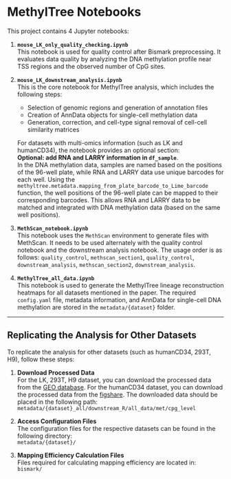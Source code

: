 # MethylTree Notebooks

This project contains 4 Jupyter notebooks:

1. **`mouse_LK_only_quality_checking.ipynb`**  
   This notebook is used for quality control after Bismark preprocessing. It evaluates data quality by analyzing the DNA methylation profile near TSS regions and the observed number of CpG sites.

2. **`mouse_LK_downstream_analysis.ipynb`**  
   This is the core notebook for MethylTree analysis, which includes the following steps:
   
   - Selection of genomic regions and generation of annotation files
   - Creation of AnnData objects for single-cell methylation data
   - Generation, correction, and cell-type signal removal of cell-cell similarity matrices

   For datasets with multi-omics information (such as LK and humanCD34), the notebook provides an optional section:  
   **Optional: add RNA and LARRY information in `df_sample`**.  
   In the DNA methylation data, samples are named based on the positions of the 96-well plate, while RNA and LARRY data use unique barcodes for each well. Using the `methyltree.metadata.mapping_from_plate_barcode_to_Lime_barcode` function, the well positions of the 96-well plate can be mapped to their corresponding barcodes. This allows RNA and LARRY data to be matched and integrated with DNA methylation data (based on the same well positions).

3. **`MethScan_notebook.ipynb`**  
   This notebook uses the `MethScan` environment to generate files with MethScan. It needs to be used alternately with the quality control notebook and the downstream analysis notebook. The usage order is as follows: `quality_control`, `methscan_section1`, `quality_control`, `downstream_analysis`, `methscan_section2`, `downstream_analysis`.
   
4. **`MethylTree_all_data.ipynb`**  
   This notebook is used to generate the MethylTree lineage reconstruction heatmaps for all datasets mentioned in the paper. The required `config.yaml` file, metadata information, and AnnData for single-cell DNA methylation are stored in the `metadata/{dataset}` folder.

---

## Replicating the Analysis for Other Datasets

To replicate the analysis for other datasets (such as humanCD34, 293T, H9), follow these steps:

1. **Download Processed Data**  
   For the LK, 293T, H9 dataset, you can download the processed data from the [GEO database](http://www.ncbi.nlm.nih.gov/geo/query/acc.cgi?acc=GSE262580). For the humanCD34 dataset, you can download the processed data from the [figshare](https://figshare.com/articles/dataset/High-resolution_noninvasive_single-cell_lineage_tracing_in_mice_and_humans_based_on_DNA_methylation_epimutations/27265212?file=49940532). The downloaded data should be placed in the following path:  
   `metadata/{dataset}_all/downstream_R/all_data/met/cpg_level`

2. **Access Configuration Files**  
   The configuration files for the respective datasets can be found in the following directory:  
   `metadata/{dataset}/`

3. **Mapping Efficiency Calculation Files**  
   Files required for calculating mapping efficiency are located in:  
   `bismark/`

